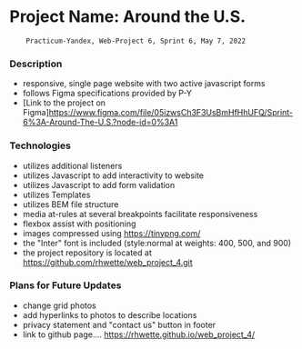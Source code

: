 # Project Name: Around the U.S.

        Practicum-Yandex, Web-Project 6, Sprint 6, May 7, 2022

### Description

- responsive, single page website with two active javascript forms
- follows Figma specifications provided by P-Y
- [Link to the project on Figma]https://www.figma.com/file/05izwsCh3F3UsBmHfHhUFQ/Sprint-6%3A-Around-The-U.S.?node-id=0%3A1

### Technologies

- utilizes additional listeners
- utilizes Javascript to add interactivity to website
- utilizes Javascript to add form validation
- utilizes Templates
- utilizes BEM file structure
- media at-rules at several breakpoints facilitate responsiveness
- flexbox assist with positioning
- images compressed using https://tinypng.com/
- the "Inter" font is included (style:normal at weights: 400, 500, and 900)
- the project repository is located at https://github.com/rhwette/web_project_4.git

### Plans for Future Updates

- change grid photos
- add hyperlinks to photos to describe locations
- privacy statement and "contact us" button in footer
- link to github page....
  https://rhwette.github.io/web_project_4/
